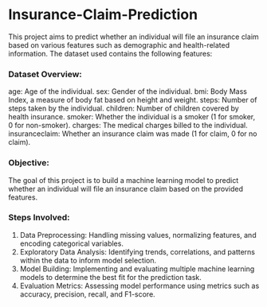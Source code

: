 # Insurance-Claim-Prediction

This project aims to predict whether an individual will file an insurance claim based on various features such as demographic and health-related information. The dataset used contains the following features:

### Dataset Overview:

age: Age of the individual.
sex: Gender of the individual.
bmi: Body Mass Index, a measure of body fat based on height and weight.
steps: Number of steps taken by the individual.
children: Number of children covered by health insurance.
smoker: Whether the individual is a smoker (1 for smoker, 0 for non-smoker).
charges: The medical charges billed to the individual.
insuranceclaim: Whether an insurance claim was made (1 for claim, 0 for no claim).

### Objective:
The goal of this project is to build a machine learning model to predict whether an individual will file an insurance claim based on the provided features.

### Steps Involved:
1. Data Preprocessing: Handling missing values, normalizing features, and encoding categorical variables.
2. Exploratory Data Analysis: Identifying trends, correlations, and patterns within the data to inform model selection.
3. Model Building: Implementing and evaluating multiple machine learning models to determine the best fit for the prediction task.
4. Evaluation Metrics: Assessing model performance using metrics such as accuracy, precision, recall, and F1-score.
